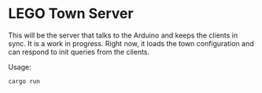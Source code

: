 # LEGO Town Server

This will be the server that talks to the Arduino and keeps the clients in sync.
It is a work in progress.
Right now, it loads the town configuration and can respond to init queries from the clients.

Usage:

```bash
cargo run
```
